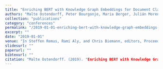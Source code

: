 ```yaml
---
title: "Enriching BERT with Knowledge Graph Embeddings for Document Classification"
authors: "Malte Ostendorff, Peter Bourgonje, Maria Berger, Julián Moreno-Schneider, and Georg Rehm"
collection: "publications"
category: "conferences"
permalink: "/2019-01-01-enriching-bert-with-knowledge-graph-embeddings-for-document-classification"
excerpt: ""
date: "2019-01-01"
venue: "In Steffen Remus, Rami Aly, and Chris Biemann, editors, Proceedings of the GermEval Workshop 2019 - Shared Task on the Hierarchical Classification of Blurbs, Erlangen, Germany, 10 2019. 8 October 2019."
slidesurl: ""
paperurl: ""
bibtexurl: ""
citation: "Malte Ostendorff. (2019). "Enriching BERT with Knowledge Graph Embeddings for Document Classification." *In Steffen Remus, Rami Aly, and Chris Biemann, editors, Proceedings of the GermEval Workshop 2019 - Shared Task on the Hierarchical Classification of Blurbs, Erlangen, Germany, 10 2019. 8 October 2019.*."
---
```



